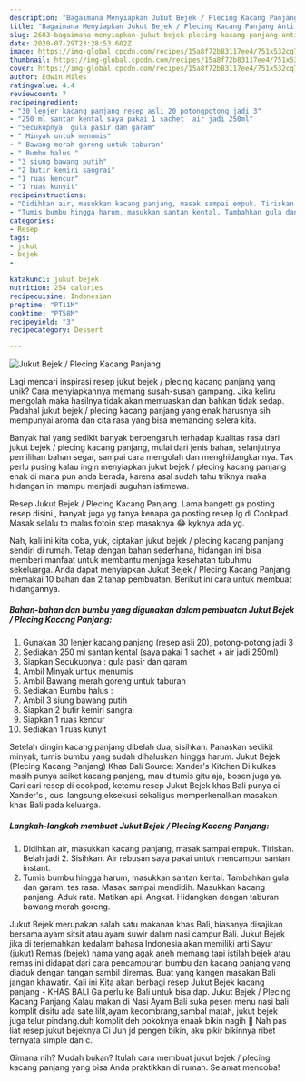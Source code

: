 ```yaml
---
description: "Bagaimana Menyiapkan Jukut Bejek / Plecing Kacang Panjang Anti Gagal"
title: "Bagaimana Menyiapkan Jukut Bejek / Plecing Kacang Panjang Anti Gagal"
slug: 2683-bagaimana-menyiapkan-jukut-bejek-plecing-kacang-panjang-anti-gagal
date: 2020-07-29T23:28:53.602Z
image: https://img-global.cpcdn.com/recipes/15a8f72b83117ee4/751x532cq70/jukut-bejek-plecing-kacang-panjang-foto-resep-utama.jpg
thumbnail: https://img-global.cpcdn.com/recipes/15a8f72b83117ee4/751x532cq70/jukut-bejek-plecing-kacang-panjang-foto-resep-utama.jpg
cover: https://img-global.cpcdn.com/recipes/15a8f72b83117ee4/751x532cq70/jukut-bejek-plecing-kacang-panjang-foto-resep-utama.jpg
author: Edwin Miles
ratingvalue: 4.4
reviewcount: 7
recipeingredient:
- "30 lenjer kacang panjang resep asli 20 potongpotong jadi 3"
- "250 ml santan kental saya pakai 1 sachet  air jadi 250ml"
- "Secukupnya  gula pasir dan garam"
- " Minyak untuk menumis"
- " Bawang merah goreng untuk taburan"
- " Bumbu halus "
- "3 siung bawang putih"
- "2 butir kemiri sangrai"
- "1 ruas kencur"
- "1 ruas kunyit"
recipeinstructions:
- "Didihkan air, masukkan kacang panjang, masak sampai empuk. Tiriskan. Belah jadi 2. Sisihkan. Air rebusan saya pakai untuk mencampur santan instant."
- "Tumis bumbu hingga harum, masukkan santan kental. Tambahkan gula dan garam, tes rasa. Masak sampai mendidih. Masukkan kacang panjang. Aduk rata. Matikan api. Angkat. Hidangkan dengan taburan bawang merah goreng."
categories:
- Resep
tags:
- jukut
- bejek
- 

katakunci: jukut bejek  
nutrition: 254 calories
recipecuisine: Indonesian
preptime: "PT11M"
cooktime: "PT58M"
recipeyield: "3"
recipecategory: Dessert

---
```



![Jukut Bejek / Plecing Kacang Panjang](https://img-global.cpcdn.com/recipes/15a8f72b83117ee4/751x532cq70/jukut-bejek-plecing-kacang-panjang-foto-resep-utama.jpg)

Lagi mencari inspirasi resep jukut bejek / plecing kacang panjang yang unik? Cara menyiapkannya memang susah-susah gampang. Jika keliru mengolah maka hasilnya tidak akan memuaskan dan bahkan tidak sedap. Padahal jukut bejek / plecing kacang panjang yang enak harusnya sih mempunyai aroma dan cita rasa yang bisa memancing selera kita.

Banyak hal yang sedikit banyak berpengaruh terhadap kualitas rasa dari jukut bejek / plecing kacang panjang, mulai dari jenis bahan, selanjutnya pemilihan bahan segar, sampai cara mengolah dan menghidangkannya. Tak perlu pusing kalau ingin menyiapkan jukut bejek / plecing kacang panjang enak di mana pun anda berada, karena asal sudah tahu triknya maka hidangan ini mampu menjadi suguhan istimewa.

Resep Jukut Bejek / Plecing Kacang Panjang. Lama bangett ga posting resep disini , banyak juga yg tanya kenapa ga posting resep lg di Cookpad. Masak selalu tp malas fotoin step masaknya 😂 kyknya ada yg.


Nah, kali ini kita coba, yuk, ciptakan jukut bejek / plecing kacang panjang sendiri di rumah. Tetap dengan bahan sederhana, hidangan ini bisa memberi manfaat untuk membantu menjaga kesehatan tubuhmu sekeluarga. Anda dapat menyiapkan Jukut Bejek / Plecing Kacang Panjang memakai 10 bahan dan 2 tahap pembuatan. Berikut ini cara untuk membuat hidangannya.

<!--inarticleads1-->

##### Bahan-bahan dan bumbu yang digunakan dalam pembuatan Jukut Bejek / Plecing Kacang Panjang:

1. Gunakan 30 lenjer kacang panjang (resep asli 20), potong-potong jadi 3
1. Sediakan 250 ml santan kental (saya pakai 1 sachet + air jadi 250ml)
1. Siapkan Secukupnya : gula pasir dan garam
1. Ambil  Minyak untuk menumis
1. Ambil  Bawang merah goreng untuk taburan
1. Sediakan  Bumbu halus :
1. Ambil 3 siung bawang putih
1. Siapkan 2 butir kemiri sangrai
1. Siapkan 1 ruas kencur
1. Sediakan 1 ruas kunyit


Setelah dingin kacang panjang dibelah dua, sisihkan. Panaskan sedikit minyak, tumis bumbu yang sudah dihaluskan hingga harum. Jukut Bejek (Plecing Kacang Panjang) Khas Bali Source: Xander&#39;s Kitchen Di kulkas masih punya seiket kacang panjang, mau ditumis gitu aja, bosen juga ya. Cari cari resep di cookpad, ketemu resep Jukut Bejek khas Bali punya ci Xander&#39;s , cus. langsung eksekusi sekaligus memperkenalkan masakan khas Bali pada keluarga. 

<!--inarticleads2-->

##### Langkah-langkah membuat Jukut Bejek / Plecing Kacang Panjang:

1. Didihkan air, masukkan kacang panjang, masak sampai empuk. Tiriskan. Belah jadi 2. Sisihkan. Air rebusan saya pakai untuk mencampur santan instant.
1. Tumis bumbu hingga harum, masukkan santan kental. Tambahkan gula dan garam, tes rasa. Masak sampai mendidih. Masukkan kacang panjang. Aduk rata. Matikan api. Angkat. Hidangkan dengan taburan bawang merah goreng.


Jukut Bejek merupakan salah satu makanan khas Bali, biasanya disajikan bersama ayam sitsit atau ayam suwir dalam nasi campur Bali. Jukut Bejek jika di terjemahkan kedalam bahasa Indonesia akan memiliki arti Sayur (jukut) Remas (bejek) nama yang agak aneh memang tapi istilah bejek atau remas ini didapat dari cara pencampuran bumbu dan kacang panjang yang diaduk dengan tangan sambil diremas. Buat yang kangen masakan Bali jangan khawatir. Kali ini Kita akan berbagi resep Jukut Bejek kacang panjang - KHAS BALI Ga perlu ke Bali untuk bisa dap. Jukut Bejek / Plecing Kacang Panjang Kalau makan di Nasi Ayam Bali suka pesen menu nasi bali komplit disitu ada sate lilit,ayam kecombrang,sambal matah, jukut bejek juga telur pindang.duh komplit deh pokoknya enaak bikin nagih 🤭 Nah pas liat resep jukut bejeknya Ci Jun jd pengen bikin, aku pikir bikinnya ribet ternyata simple dan c. 

Gimana nih? Mudah bukan? Itulah cara membuat jukut bejek / plecing kacang panjang yang bisa Anda praktikkan di rumah. Selamat mencoba!
